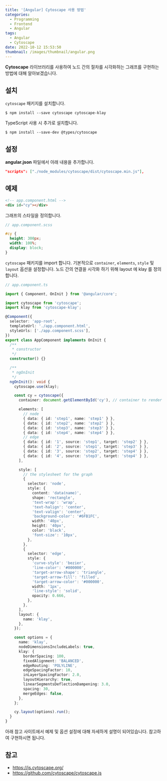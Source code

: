 ```yaml
---
title: '[Angular] Cytoscape 사용 방법'
categories:
  - Programming
  - Frontend
  - Angular
tags:
  - Angular
  - Cytoscape
date: 2022-10-12 15:53:50
thumbnail: /images/thumbnail/angular.png
---
```


**Cytoscape** 라이브러리를 사용하여 노드 간의 절차를 시각화하는 그래프를 구현하는 방법에 대해 알아보겠습니다.

## 설치

`cytoscape` 패키지를 설치합니다.

```shell
$ npm install --save cytoscape cytoscape-klay
```

TypeScript 사용 시 추가로 설치합니다.

```shell
$ npm install --save-dev @types/cytoscape
```

## 설정

**angular.json** 파일에서 아래 내용을 추가합니다.

```json
"scripts": ["./node_modules/cytoscape/dist/cytoscape.min.js"],
```

## 예제

```html
<!-- app.component.html -->
<div id="cy"></div>
```

그래프의 스타일을 정의합니다.

```scss
// app.component.scss

#cy {
  height: 300px;
  width: 100%;
  display: block;
}
```

`cytoscape` 패키지를 import 합니다. 기본적으로 `container`, `elements`, `style` 및 `layout` 옵션을 설정합니다. 노드 간의 연결을 시각화 하기 위해 layout 에 klay 를 정의합니다.

```ts
// app.component.ts

import { Component, OnInit } from '@angular/core';

import cytoscape from 'cytoscape';
import klay from 'cytoscape-klay';

@Component({
  selector: 'app-root',
  templateUrl: './app.component.html',
  styleUrls: ['./app.component.scss'],
})
export class AppComponent implements OnInit {
  /**
   * constructor
   */
  constructor() {}

  /**
   * ngOnInit
   */
  ngOnInit(): void {
    cytoscape.use(klay);

    const cy = cytoscape({
      container: document.getElementById('cy'), // container to render in

      elements: [
        // node
        { data: { id: 'step1', name: 'step1' } },
        { data: { id: 'step2', name: 'step2' } },
        { data: { id: 'step3', name: 'step3' } },
        { data: { id: 'step4', name: 'step4' } },
        // edge
        { data: { id: '1', source: 'step1', target: 'step2' } },
        { data: { id: '2', source: 'step1', target: 'step3' } },
        { data: { id: '3', source: 'step2', target: 'step4' } },
        { data: { id: '4', source: 'step3', target: 'step4' } },
      ],

      style: [
        // the stylesheet for the graph
        {
          selector: 'node',
          style: {
            content: 'data(name)',
            shape: 'rectangle',
            'text-wrap': 'wrap',
            'text-halign': 'center',
            'text-valign': 'center',
            'background-color': '#6FB1FC',
            width: '40px',
            height: '40px',
            color: 'black',
            'font-size': '10px',
          },
        },
        {
          selector: 'edge',
          style: {
            'curve-style': 'bezier',
            'line-color': '#000000',
            'target-arrow-shape': 'triangle',
            'target-arrow-fill': 'filled',
            'target-arrow-color': '#000000',
            width: '1px',
            'line-style': 'solid',
            opacity: 0.666,
          },
        },
      ],
      layout: {
        name: 'klay',
      },
    });

    const options = {
      name: 'klay',
      nodeDimensionsIncludeLabels: true,
      klay: {
        borderSpacing: 100,
        fixedAlignment: 'BALANCED',
        edgeRouting: 'POLYLINE',
        edgeSpacingFactor: 10,
        inLayerSpacingFactor: 2.0,
        layoutHierarchy: true,
        linearSegmentsDeflectionDampening: 3.0,
        spacing: 30,
        mergeEdges: false,
      },
    };

    cy.layout(options).run();
  }
}
```

아래 참고 사이트에서 예제 및 옵션 설정에 대해 자세하게 설명이 되어있습니다. 참고하여 구현하시면 됩니다.

## 참고

- https://js.cytoscape.org/
- https://github.com/cytoscape/cytoscape.js
